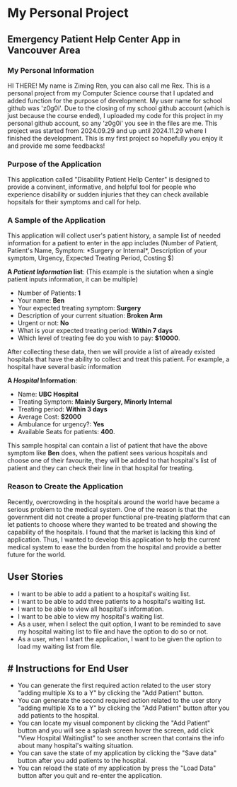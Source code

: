 # My Personal Project
<h2>Emergency Patient Help Center App in Vancouver Area</h2>

<h3> My Personal Information </h3>
  HI THERE! My name is Ziming Ren, you can also call me Rex. This is a personal project from my Computer Science course that I updated and added function for 
  the purpose of development. My user name for school github was 'z0g0i'. Due to the closing of my school github account (which is just because the course ended), I uploaded my code for this project in my personal github account, so any 'z0g0i' you see in the files are me. This project was started from 2024.09.29 and up until 2024.11.29 where I finished the development. This is my first project so hopefully you enjoy it and provide me some feedbacks!
<h3>Purpose of the Application</h3>
This application called "Disability Patient Hellp Center" is designed to provide a convinent, informative,
and helpful tool for people who experience disability or sudden injuries that they can check available hopsitals for their symptoms and call for help. 
<h3>A Sample of the Application</h3>
This application will collect user's patient history, a sample list of needed information for a patient to enter in the app includes
(Number of Patient, Patient's Name, Symptom: *Surgery or Internal*, Description of your symptom, Urgency, Expected Treating Period, Costing $)

**A *Patient Information* list**: (This example is the siutation when a single patient inputs information, it can be multiple)
- Number of Patients: **1**
- Your name: **Ben**
- Your expected treating symptom: **Surgery**
- Description of your current situation: **Broken Arm**
- Urgent or not: **No**
- What is your expected treating period: **Within 7 days**
- Which level of treating fee do you wish to pay: **$10000**.

After collecting these data, then we will provide a list of already existed hospitals that have the ability to collect and treat this patient. For example, a hospital have several basic information

**A *Hospital* Information**:
- Name: **UBC Hospital**
- Treating Symptom: **Mainly Surgery, Minorly Internal**
- Treating period: **Within 3 days**
- Average Cost: **$2000**
- Ambulance for urgency?: **Yes**
- Available Seats for patients: **400**. 

This sample hospital can contain a list of patient that have the above symptom like **Ben** does, when the patient sees various hospitals and choose one of their favourite, they will be added to that hospital's list of patient and they can check their line in that hospital for treating.

<h3>Reason to Create the Application</h3>
Recently, overcrowding in the hospitals around the world have became a serious problem to the medical system. One of the reason is that the government did not create a proper functional pre-treating platform that can let patients to choose where they wanted to be treated and showing the capability of the hospitals. I found that the market is lacking this kind of application. Thus, I wanted to develop this application to help the current medical system to ease the burden from the hospital and provide a better future for the world.


<h2>User Stories</h2>

- I want to be able to add a patient to a hospital's waiting list.
- I want to be able to add three patients to a hospital's waiting list.
- I want to be able to view all hospital's information.
- I want to be able to view my hospital's waiting list.
- As a user, when I select the quit option, I want to be reminded to save my hospital waiting list to file and have the option to do so or not.
- As a user, when I start the application, I want to be given the option to load my waiting list from file.

<h2># Instructions for End User</h2>

- You can generate the first required action related to the user story "adding multiple Xs to a Y" by clicking the "Add Patient" button.
- You can generate the second required action related to the user story "adding multiple Xs to a Y" by clicking the "Add Patient" button after you add 
  patients to the hospital.
- You can locate my visual component by clicking the "Add Patient" button and you will see a splash screen hover the screen,
  add click "View Hospital Waitinglist" to see another screen that contains the info about many hospital's waiting situation.
- You can save the state of my application by clicking the "Save data" button after you add 
  patients to the hospital.
- You can reload the state of my application by press the "Load Data" button after you quit and re-enter the application.
